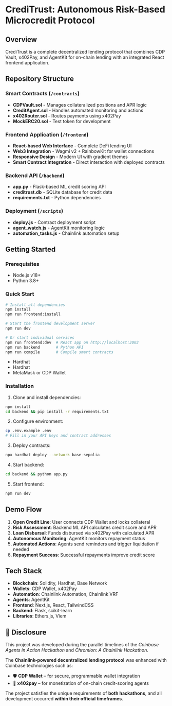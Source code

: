 # CrediTrust: Autonomous Risk-Based Microcredit Protocol

## Overview
CrediTrust is a complete decentralized lending protocol that combines CDP Vault, x402Pay, and AgentKit for on-chain lending with an integrated React frontend application.

## Repository Structure

### Smart Contracts (`/contracts`)
- **CDPVault.sol** - Manages collateralized positions and APR logic
- **CreditAgent.sol** - Handles automated monitoring and actions  
- **x402Router.sol** - Routes payments using x402Pay
- **MockERC20.sol** - Test token for development

### Frontend Application (`/frontend`)
- **React-based Web Interface** - Complete DeFi lending UI
- **Web3 Integration** - Wagmi v2 + RainbowKit for wallet connections
- **Responsive Design** - Modern UI with gradient themes
- **Smart Contract Integration** - Direct interaction with deployed contracts

### Backend API (`/backend`)
- **app.py** - Flask-based ML credit scoring API
- **creditrust.db** - SQLite database for credit data
- **requirements.txt** - Python dependencies

### Deployment (`/scripts`)
- **deploy.js** - Contract deployment script
- **agent_watch.js** - AgentKit monitoring logic
- **automation_tasks.js** - Chainlink automation setup

## Getting Started

### Prerequisites
- Node.js v18+
- Python 3.8+

### Quick Start
```bash
# Install all dependencies
npm install
npm run frontend:install

# Start the frontend development server
npm run dev

# Or start individual services
npm run frontend:dev  # React app on http://localhost:3003
npm run backend       # Python API
npm run compile       # Compile smart contracts
```
- Hardhat
- Hardhat
- MetaMask or CDP Wallet

### Installation

1. Clone and install dependencies:
```bash
npm install
cd backend && pip install -r requirements.txt
```

2. Configure environment:
```bash
cp .env.example .env
# Fill in your API keys and contract addresses
```

3. Deploy contracts:
```bash
npx hardhat deploy --network base-sepolia
```

4. Start backend:
```bash
cd backend && python app.py
```

5. Start frontend:
```bash
npm run dev
```

## Demo Flow

1. **Open Credit Line**: User connects CDP Wallet and locks collateral
2. **Risk Assessment**: Backend ML API calculates credit score and APR
3. **Loan Disbursal**: Funds disbursed via x402Pay with calculated APR
4. **Autonomous Monitoring**: AgentKit monitors repayment status
5. **Automated Actions**: Agents send reminders and trigger liquidation if needed
6. **Repayment Success**: Successful repayments improve credit score

## Tech Stack
- **Blockchain**: Solidity, Hardhat, Base Network
- **Wallets**: CDP Wallet, x402Pay
- **Automation**: Chainlink Automation, Chainlink VRF
- **Agents**: AgentKit
- **Frontend**: Next.js, React, TailwindCSS
- **Backend**: Flask, scikit-learn
- **Libraries**: Ethers.js, Viem

## 📢 Disclosure

This project was developed during the parallel timelines of the *Coinbase Agents in Action Hackathon* and *Chromion: A Chainlink Hackathon*.

The **Chainlink-powered decentralized lending protocol** was enhanced with Coinbase technologies such as:

- 🛡️ **CDP Wallet** – for secure, programmable wallet integration  
- 💸 **x402pay** – for monetization of on-chain credit-scoring agents

The project satisfies the unique requirements of **both hackathons**, and all development occurred **within their official timeframes**.

